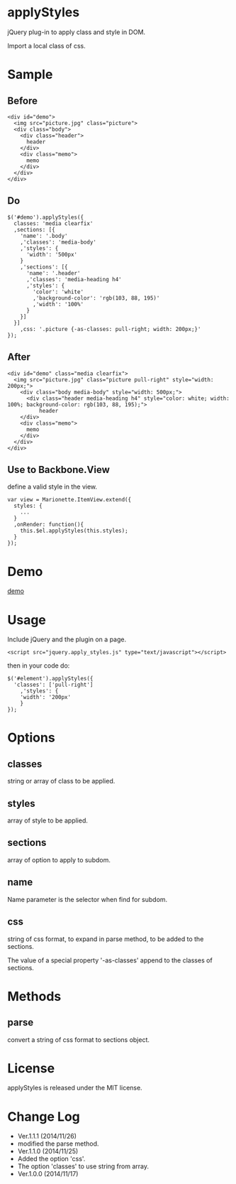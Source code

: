 applyStyles
===========

jQuery plug-in to apply class and style in DOM.

Import a local class of css.

Sample
======

## Before

```
<div id="demo">
  <img src="picture.jpg" class="picture">
  <div class="body">
    <div class="header">
      header
    </div>
    <div class="memo">
      memo
    </div>
  </div>
</div>
```

## Do

```
$('#demo').applyStyles({
  classes: 'media clearfix'
  ,sections: [{
    'name': '.body'
    ,'classes': 'media-body'
    ,'styles': {
      'width': '500px'
    }
    ,'sections': [{
      'name': '.header'
      ,'classes': 'media-heading h4'
      ,'styles': {
        'color': 'white'
        ,'background-color': 'rgb(103, 88, 195)'
        ,'width': '100%'
      }
    }]
  }]
	,css: '.picture {-as-classes: pull-right; width: 200px;}'
});
```

## After

```
<div id="demo" class="media clearfix">
  <img src="picture.jpg" class="picture pull-right" style="width: 200px;">
	<div class="body media-body" style="width: 500px;">
	  <div class="header media-heading h4" style="color: white; width: 100%; background-color: rgb(103, 88, 195);">
		  header
    </div>
    <div class="memo">
      memo
    </div>
  </div>
</div>
```

## Use to Backbone.View

define a valid style in the view.

```
var view = Marionette.ItemView.extend({
  styles: {
    ...
  }
  ,onRender: function(){
    this.$el.applyStyles(this.styles);
  }
});
```



Demo
====

[demo](http://fintopo.github.io/applyStyles/)

Usage
=====

Include jQuery and the plugin on a page.

```
<script src="jquery.apply_styles.js" type="text/javascript"></script>
```

then in your code do:

```
$('#element').applyStyles({
  'classes': ['pull-right']
	,'styles': {
    'width': '200px'
	}
});
```

Options
=======

## classes

string or array of class to be applied.

## styles

array of style to be applied.

## sections

array of option to apply to subdom.

## name

Name parameter is the selector when find for subdom.

## css

string of css format, to expand in parse method, to be added to the sections.

The value of a special property '-as-classes' append to the classes of sections.

Methods
=======

## parse

convert a string of css format to sections object.


License
=======

applyStyles is released under the MIT license.

Change Log
==========

- Ver.1.1.1 (2014/11/26)
 - modified the parse method.
- Ver.1.1.0 (2014/11/25)
 - Added the option 'css'.
 - The option 'classes' to use string from array.
- Ver.1.0.0 (2014/11/17)
